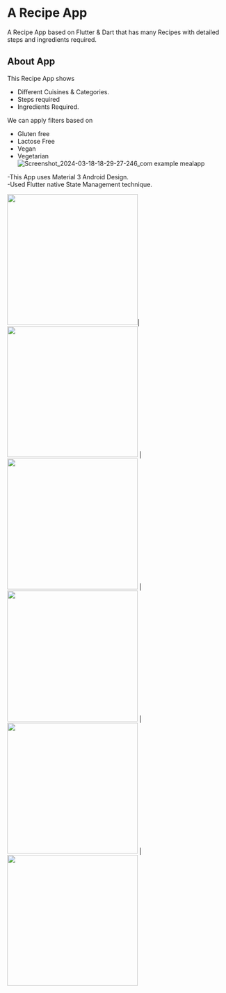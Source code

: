 # A Recipe App

A Recipe App based on Flutter & Dart that has many Recipes with detailed steps and ingredients required.

## About App

This Recipe App shows
  - Different Cuisines & Categories.
  - Steps required
  - Ingredients Required.<br>
  
We can apply filters based on 
  - Gluten free
  - Lactose Free
  - Vegan
  - Vegetarian
![Screenshot_2024-03-18-18-29-27-246_com example mealapp](https://github.com/Viki-07/Recipeapp/assets/96718201/f2fdfaca-ef1b-4d4d-b016-00ae176d643e)


-This App uses Material 3 Android Design.<br>
-Used Flutter native State Management technique.

<img src="https://github.com/Viki-07/Recipeapp/assets/96718201/f2fdfaca-ef1b-4d4d-b016-00ae176d643e" width="300">| <img src="https://github.com/Viki-07/Recipeapp/assets/96718201/34496384-5cd4-4b12-8170-1a9fda8e6125" width="300"> | <img src="https://user-images.githubusercontent.com/96718201/223352976-5d7c152d-16cd-4c1c-9778-36ab9dfe8904.jpg" width="300"> | <img src="https://user-images.githubusercontent.com/96718201/223353105-394e4345-63d7-45e2-abba-b656c3e32384.jpg" width="300"> | <img src="https://user-images.githubusercontent.com/96718201/223353182-2b70420c-dc81-4137-91a6-4b5df26f6da3.jpg" width="300"> | <img src="https://user-images.githubusercontent.com/96718201/223353203-32602b20-4f71-439e-acc8-d42299be5977.jpg" width="300">









